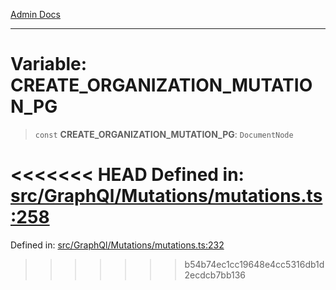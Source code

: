 [Admin Docs](/)

***

# Variable: CREATE\_ORGANIZATION\_MUTATION\_PG

> `const` **CREATE\_ORGANIZATION\_MUTATION\_PG**: `DocumentNode`

<<<<<<< HEAD
Defined in: [src/GraphQl/Mutations/mutations.ts:258](https://github.com/PalisadoesFoundation/talawa-admin/blob/main/src/GraphQl/Mutations/mutations.ts#L258)
=======
Defined in: [src/GraphQl/Mutations/mutations.ts:232](https://github.com/PalisadoesFoundation/talawa-admin/blob/main/src/GraphQl/Mutations/mutations.ts#L232)
>>>>>>> b54b74ec1cc19648e4cc5316db1d2ecdcb7bb136
